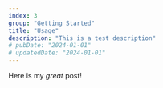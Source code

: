 ```yaml
---
index: 3
group: "Getting Started"
title: "Usage"
description: "This is a test description"
# pubDate: "2024-01-01"
# updatedDate: "2024-01-01"
---
```


Here is my _great_ post!
